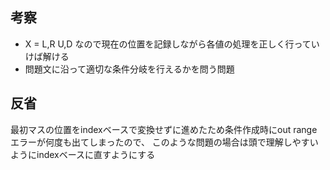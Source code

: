 ## 考察
- X = L,R U,D なので現在の位置を記録しながら各値の処理を正しく行っていけば解ける
- 問題文に沿って適切な条件分岐を行えるかを問う問題

## 反省
最初マスの位置をindexベースで変換せずに進めたため条件作成時にout rangeエラーが何度も出てしまったので、
このような問題の場合は頭で理解しやすいようにindexベースに直すようにする